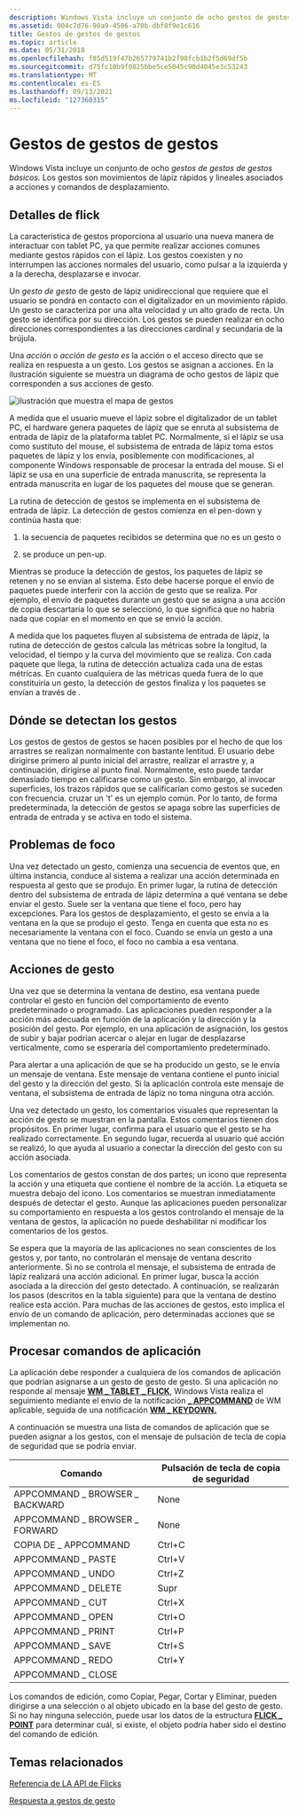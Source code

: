 ```yaml
---
description: Windows Vista incluye un conjunto de ocho gestos de gestos básicos. Los gestos son movimientos de lápiz rápidos y lineales asociados a acciones y comandos de desplazamiento.
ms.assetid: 004c7d76-90a9-4506-a70b-dbf8f9e1c616
title: Gestos de gestos de gestos
ms.topic: article
ms.date: 05/31/2018
ms.openlocfilehash: f85d519f47b265779741b2f98fcb1b2f5d69df5b
ms.sourcegitcommit: d75fc10b9f0825bbe5ce5045c90d4045e3c53243
ms.translationtype: MT
ms.contentlocale: es-ES
ms.lasthandoff: 09/13/2021
ms.locfileid: "127360315"
---
```

# <a name="flicks-gestures"></a>Gestos de gestos de gestos

Windows Vista incluye un conjunto de ocho *gestos de gestos de gestos básicos.* Los gestos son movimientos de lápiz rápidos y lineales asociados a acciones y comandos de desplazamiento.

## <a name="flick-details"></a>Detalles de flick

La característica de gestos proporciona al usuario una nueva manera de interactuar con tablet PC, ya que permite realizar acciones comunes mediante gestos rápidos con el lápiz. Los gestos coexisten y no interrumpen las acciones normales del usuario, como pulsar a la izquierda y a la derecha, desplazarse e invocar.

Un *gesto de gesto* de gesto de lápiz unidireccional que requiere que el usuario se pondrá en contacto con el digitalizador en un movimiento rápido. Un gesto se caracteriza por una alta velocidad y un alto grado de recta. Un gesto se identifica por su dirección. Los gestos se pueden realizar en ocho direcciones correspondientes a las direcciones cardinal y secundaria de la brújula.

Una *acción* o *acción de gesto es* la acción o el acceso directo que se realiza en respuesta a un gesto. Los gestos se asignan a acciones. En la ilustración siguiente se muestra un diagrama de ocho gestos de lápiz que corresponden a sus acciones de gesto.

![ilustración que muestra el mapa de gestos](images/2647eb2d-36d0-4610-b923-fa3530d1e640.jpg)

A medida que el usuario mueve el lápiz sobre el digitalizador de un tablet PC, el hardware genera paquetes de lápiz que se enruta al subsistema de entrada de lápiz de la plataforma tablet PC. Normalmente, si el lápiz se usa como sustituto del mouse, el subsistema de entrada de lápiz toma estos paquetes de lápiz y los envía, posiblemente con modificaciones, al componente Windows responsable de procesar la entrada del mouse. Si el lápiz se usa en una superficie de entrada manuscrita, se representa la entrada manuscrita en lugar de los paquetes del mouse que se generan.

La rutina de detección de gestos se implementa en el subsistema de entrada de lápiz. La detección de gestos comienza en el pen-down y continúa hasta que:

1) la secuencia de paquetes recibidos se determina que no es un gesto o

2) se produce un pen-up.

Mientras se produce la detección de gestos, los paquetes de lápiz se retenen y no se envían al sistema. Esto debe hacerse porque el envío de paquetes puede interferir con la acción de gesto que se realiza. Por ejemplo, el envío de paquetes durante un gesto que se asigna a una acción de copia descartaría lo que se seleccionó, lo que significa que no habría nada que copiar en el momento en que se envió la acción.

A medida que los paquetes fluyen al subsistema de entrada de lápiz, la rutina de detección de gestos calcula las métricas sobre la longitud, la velocidad, el tiempo y la curva del movimiento que se realiza. Con cada paquete que llega, la rutina de detección actualiza cada una de estas métricas. En cuanto cualquiera de las métricas queda fuera de lo que constituiría un gesto, la detección de gestos finaliza y los paquetes se envían a través de .

## <a name="where-flicks-are-detected"></a>Dónde se detectan los gestos

Los gestos de gestos de gestos se hacen posibles por el hecho de que los arrastres se realizan normalmente con bastante lentitud. El usuario debe dirigirse primero al punto inicial del arrastre, realizar el arrastre y, a continuación, dirigirse al punto final. Normalmente, esto puede tardar demasiado tiempo en calificarse como un gesto. Sin embargo, al invocar superficies, los trazos rápidos que se calificarían como gestos se suceden con frecuencia. cruzar un 't' es un ejemplo común. Por lo tanto, de forma predeterminada, la detección de gestos se apaga sobre las superficies de entrada de entrada y se activa en todo el sistema.

## <a name="focus-issues"></a>Problemas de foco

Una vez detectado un gesto, comienza una secuencia de eventos que, en última instancia, conduce al sistema a realizar una acción determinada en respuesta al gesto que se produjo. En primer lugar, la rutina de detección dentro del subsistema de entrada de lápiz determina a qué ventana se debe enviar el gesto. Suele ser la ventana que tiene el foco, pero hay excepciones. Para los gestos de desplazamiento, el gesto se envía a la ventana en la que se produjo el gesto. Tenga en cuenta que esta no es necesariamente la ventana con el foco. Cuando se envía un gesto a una ventana que no tiene el foco, el foco no cambia a esa ventana.

## <a name="flick-actions"></a>Acciones de gesto

Una vez que se determina la ventana de destino, esa ventana puede controlar el gesto en función del comportamiento de evento predeterminado o programado. Las aplicaciones pueden responder a la acción más adecuada en función de la aplicación y la dirección y la posición del gesto. Por ejemplo, en una aplicación de asignación, los gestos de subir y bajar podrían acercar o alejar en lugar de desplazarse verticalmente, como se esperaría del comportamiento predeterminado.

Para alertar a una aplicación de que se ha producido un gesto, se le envía un mensaje de ventana. Este mensaje de ventana contiene el punto inicial del gesto y la dirección del gesto. Si la aplicación controla este mensaje de ventana, el subsistema de entrada de lápiz no toma ninguna otra acción.

Una vez detectado un gesto, los comentarios visuales que representan la acción de gesto se muestran en la pantalla. Estos comentarios tienen dos propósitos. En primer lugar, confirma para el usuario que el gesto se ha realizado correctamente. En segundo lugar, recuerda al usuario qué acción se realizó, lo que ayuda al usuario a conectar la dirección del gesto con su acción asociada.

Los comentarios de gestos constan de dos partes; un icono que representa la acción y una etiqueta que contiene el nombre de la acción. La etiqueta se muestra debajo del icono. Los comentarios se muestran inmediatamente después de detectar el gesto. Aunque las aplicaciones pueden personalizar su comportamiento en respuesta a los gestos controlando el mensaje de la ventana de gestos, la aplicación no puede deshabilitar ni modificar los comentarios de los gestos.

Se espera que la mayoría de las aplicaciones no sean conscientes de los gestos y, por tanto, no controlarán el mensaje de ventana descrito anteriormente. Si no se controla el mensaje, el subsistema de entrada de lápiz realizará una acción adicional. En primer lugar, busca la acción asociada a la dirección del gesto detectado. A continuación, se realizarán los pasos (descritos en la tabla siguiente) para que la ventana de destino realice esta acción. Para muchas de las acciones de gestos, esto implica el envío de un comando de aplicación, pero determinadas acciones que se implementan no.

## <a name="processing-application-commands"></a>Procesar comandos de aplicación

La aplicación debe responder a cualquiera de los comandos de aplicación que podrían asignarse a un gesto de gesto de gesto. Si una aplicación no responde al mensaje [**WM \_ TABLET \_ FLICK**](wm-tablet-flick-message.md), Windows Vista realiza el seguimiento mediante el envío de la notificación [**\_ APPCOMMAND**](/windows/desktop/inputdev/wm-appcommand) de WM aplicable, seguida de una notificación [**WM \_ KEYDOWN.**](/windows/desktop/inputdev/wm-keydown)

A continuación se muestra una lista de comandos de aplicación que se pueden asignar a los gestos, con el mensaje de pulsación de tecla de copia de seguridad que se podría enviar.



| Comando                                  | Pulsación de tecla de copia de seguridad  |
|------------------------------------------|-------------------|
| APPCOMMAND \_ BROWSER \_ BACKWARD<br/> | None<br/>   |
| APPCOMMAND \_ BROWSER \_ FORWARD<br/>  | None<br/>   |
| COPIA DE \_ APPCOMMAND<br/>              | Ctrl+C<br/> |
| APPCOMMAND \_ PASTE<br/>             | Ctrl+V<br/> |
| APPCOMMAND \_ UNDO<br/>              | Ctrl+Z<br/> |
| APPCOMMAND \_ DELETE<br/>            | Supr<br/>    |
| APPCOMMAND \_ CUT<br/>               | Ctrl+X<br/> |
| APPCOMMAND \_ OPEN<br/>              | Ctrl+O<br/> |
| APPCOMMAND \_ PRINT<br/>             | Ctrl+P<br/> |
| APPCOMMAND \_ SAVE<br/>              | Ctrl+S<br/> |
| APPCOMMAND \_ REDO<br/>              | Ctrl+Y<br/> |
| APPCOMMAND \_ CLOSE<br/>             |                   |



 

Los comandos de edición, como Copiar, Pegar, Cortar y Eliminar, pueden dirigirse a una selección o al objeto ubicado en la base del gesto de gesto. Si no hay ninguna selección, puede usar los datos de la estructura [**FLICK \_ POINT**](/windows/desktop/api/tabflicks/ns-tabflicks-flick_point) para determinar cuál, si existe, el objeto podría haber sido el destino del comando de edición.

## <a name="related-topics"></a>Temas relacionados

<dl> <dt>

[Referencia de LA API de Flicks](flicks-api-reference.md)
</dt> <dt>

[Respuesta a gestos de gesto](/previous-versions//dd356077(v=vs.85))
</dt> </dl>

 

